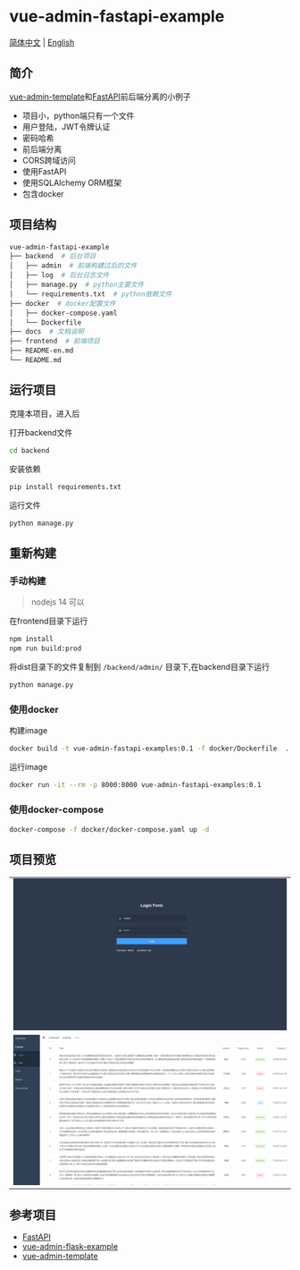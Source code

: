 # vue-admin-fastapi-example

[简体中文](./README.md) | [English](./README-en.md)

## 简介

[vue-admin-template](https://github.com/PanJiaChen/vue-admin-template)和[FastAPI](https://github.com/tiangolo/fastapi)前后端分离的小例子

- 项目小，python端只有一个文件
- 用户登陆，JWT令牌认证
- 密码哈希
- 前后端分离
- CORS跨域访问
- 使用FastAPI
- 使用SQLAlchemy ORM框架
- 包含docker

## 项目结构

```sh
vue-admin-fastapi-example
├── backend  # 后台项目
│   ├── admin  # 前端构建过后的文件
│   ├── log  # 后台日志文件
│   ├── manage.py  # python主要文件
│   └── requirements.txt  # python依赖文件
├── docker  # docker配置文件
│   ├── docker-compose.yaml
│   └── Dockerfile
├── docs  # 文档说明
├── frontend  # 前端项目
├── README-en.md
└── README.md
```

## 运行项目

克隆本项目，进入后

打开backend文件
```sh
cd backend
```

安装依赖
```sh
pip install requirements.txt
```

运行文件
```sh
python manage.py
```

## 重新构建

### 手动构建

> nodejs 14 可以

在frontend目录下运行

```sh
npm install
npm run build:prod
```

将dist目录下的文件复制到 `/backend/admin/` 目录下,在backend目录下运行

```sh
python manage.py
```

### 使用docker

构建image

```sh
docker build -t vue-admin-fastapi-examples:0.1 -f docker/Dockerfile  .
```

运行image

```sh
docker run -it --rm -p 8000:8000 vue-admin-fastapi-examples:0.1
```

### 使用docker-compose

```sh
docker-compose -f docker/docker-compose.yaml up -d
```

## 项目预览

|  |
|---------------------|
| ![](docs/img/1.png) | 
| ![](docs/img/2.png) | 


## 参考项目

- [FastAPI](https://github.com/tiangolo/fastapi)
- [vue-admin-flask-example](https://github.com/bay1/vue-admin-flask-example)
- [vue-admin-template](https://github.com/PanJiaChen/vue-admin-template)